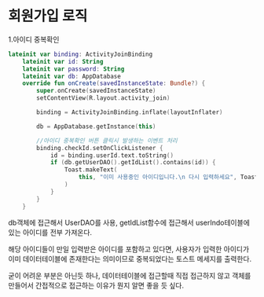 # 회원가입 로직


<div>1.아이디 중복확인</div>

~~~kotlin
lateinit var binding: ActivityJoinBinding
    lateinit var id: String
    lateinit var password: String
    lateinit var db: AppDatabase
    override fun onCreate(savedInstanceState: Bundle?) {
        super.onCreate(savedInstanceState)
        setContentView(R.layout.activity_join)

        binding = ActivityJoinBinding.inflate(layoutInflater)

        db = AppDatabase.getInstance(this)

        //아이디 중복확인 버튼 클릭시 발생하는 이벤트 처리
        binding.checkId.setOnClickListener {
            id = binding.userId.text.toString()
            if (db.getUserDAO().getIdList().contains(id)) {
                Toast.makeText(
                    this, "이미 사용중인 아이디입니다.\n 다시 입력하세요", Toast.LENGTH_SHORT
                )
            }
        }
    }
~~~


db객체에 접근해서 UserDAO를 사용, getIdList함수에 접근해서 userIndo테이블에 있는 아이디를 전부 가져온다. 


해당 아이디들이 만일 입력받은 아이디를 포함하고 있다면, 사용자가 입력한 아이디가 이미 데이터테이블에 존재한다는
의미이므로 중복되었다는 토스트 메세지를 출력한다. 


굳이 어려운 부분은 아닌듯 하나, 데이터테이블에 접근할때 직접 접근하지 않고 객체를 만들어서 간접적으로 접근하는 이유가 뭔지 알면 좋을 듯 싶다.
